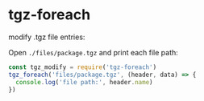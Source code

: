 # tgz-foreach

modify .tgz file entries:

Open `./files/package.tgz` and print each file path:

```javascript 
const tgz_modify = require('tgz-foreach')
tgz_foreach('files/package.tgz', (header, data) => {
  console.log('file path:', header.name)
})
```



